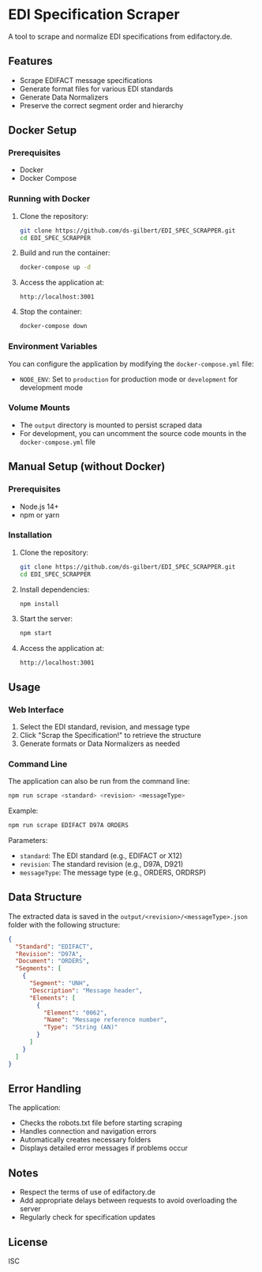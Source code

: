 # EDI Specification Scraper

A tool to scrape and normalize EDI specifications from edifactory.de.

## Features

- Scrape EDIFACT message specifications
- Generate format files for various EDI standards
- Generate Data Normalizers
- Preserve the correct segment order and hierarchy

## Docker Setup

### Prerequisites

- Docker
- Docker Compose

### Running with Docker

1. Clone the repository:
   ```bash
   git clone https://github.com/ds-gilbert/EDI_SPEC_SCRAPPER.git
   cd EDI_SPEC_SCRAPPER
   ```

2. Build and run the container:
   ```bash
   docker-compose up -d
   ```

3. Access the application at:
   ```
   http://localhost:3001
   ```

4. Stop the container:
   ```bash
   docker-compose down
   ```

### Environment Variables

You can configure the application by modifying the `docker-compose.yml` file:

- `NODE_ENV`: Set to `production` for production mode or `development` for development mode

### Volume Mounts

- The `output` directory is mounted to persist scraped data
- For development, you can uncomment the source code mounts in the `docker-compose.yml` file

## Manual Setup (without Docker)

### Prerequisites

- Node.js 14+
- npm or yarn

### Installation

1. Clone the repository:
   ```bash
   git clone https://github.com/ds-gilbert/EDI_SPEC_SCRAPPER.git
   cd EDI_SPEC_SCRAPPER
   ```

2. Install dependencies:
   ```bash
   npm install
   ```

3. Start the server:
   ```bash
   npm start
   ```

4. Access the application at:
   ```
   http://localhost:3001
   ```

## Usage

### Web Interface

1. Select the EDI standard, revision, and message type
2. Click "Scrap the Specification!" to retrieve the structure
3. Generate formats or Data Normalizers as needed

### Command Line

The application can also be run from the command line:

```bash
npm run scrape <standard> <revision> <messageType>
```

Example:
```bash
npm run scrape EDIFACT D97A ORDERS
```

Parameters:
- `standard`: The EDI standard (e.g., EDIFACT or X12)
- `revision`: The standard revision (e.g., D97A, D921)
- `messageType`: The message type (e.g., ORDERS, ORDRSP)

## Data Structure

The extracted data is saved in the `output/<revision>/<messageType>.json` folder with the following structure:

```json
{
  "Standard": "EDIFACT",
  "Revision": "D97A",
  "Document": "ORDERS",
  "Segments": [
    {
      "Segment": "UNH",
      "Description": "Message header",
      "Elements": [
        {
          "Element": "0062",
          "Name": "Message reference number",
          "Type": "String (AN)"
        }
      ]
    }
  ]
}
```

## Error Handling

The application:
- Checks the robots.txt file before starting scraping
- Handles connection and navigation errors
- Automatically creates necessary folders
- Displays detailed error messages if problems occur

## Notes

- Respect the terms of use of edifactory.de
- Add appropriate delays between requests to avoid overloading the server
- Regularly check for specification updates

## License

ISC